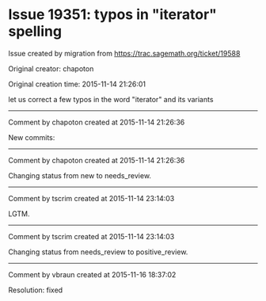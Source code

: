 # Issue 19351: typos in "iterator" spelling

Issue created by migration from https://trac.sagemath.org/ticket/19588

Original creator: chapoton

Original creation time: 2015-11-14 21:26:01

let us correct a few typos in the word "iterator" and its variants


---

Comment by chapoton created at 2015-11-14 21:26:36

New commits:


---

Comment by chapoton created at 2015-11-14 21:26:36

Changing status from new to needs_review.


---

Comment by tscrim created at 2015-11-14 23:14:03

LGTM.


---

Comment by tscrim created at 2015-11-14 23:14:03

Changing status from needs_review to positive_review.


---

Comment by vbraun created at 2015-11-16 18:37:02

Resolution: fixed
